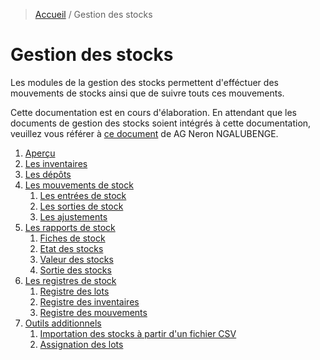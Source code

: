 > [Accueil](../index.md) / Gestion des stocks

# Gestion des stocks

Les modules de la gestion des stocks permettent d'efféctuer des mouvements de stocks ainsi que de suivre touts ces mouvements.

Cette documentation est en cours d'élaboration.
En attendant que les documents de gestion des stocks soient intégrés à cette
documentation, veuillez vous référer à
[ce document](./Manuel-dUtiliosation-Module-Stock-Actualise.pdf) de AG Neron NGALUBENGE.

1. [Aperçu](./overview.md)
2. [Les inventaires](./inventory.md)
3. [Les dépôts](./depot.md)
4. [Les mouvements de stock](./movement/index.md)
    1. [Les entrées de stock](./movement/entry.md)
    2. [Les sorties de stock](./movement/exit.md)
    3. [Les ajustements](./movement/adjustment.md)
5. [Les rapports de stock](./report/index.md)
    1. [Fiches de stock](./report/stock_sheet.md)
    2. [Etat des stocks](./report/stock_status.md)
    3. [Valeur des stocks](./report/stock_value.md)
    4. [Sortie des stocks](./report/stock_exit.md)
6. [Les registres de stock](./registry/index.md)
    1. [Registre des lots](./registry/lot.md)
    2. [Registre des inventaires](./registry/inventory.md)
    3. [Registre des mouvements](./registry/movement.md)
7. [Outils additionnels](./tools/index.md)
    1. [Importation des stocks à partir d'un fichier CSV](./tools/stock_import.md)
    2. [Assignation des lots](./tools/lot_assign.md)
